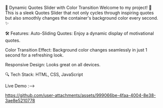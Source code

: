 📜 Dynamic Quotes Slider with Color Transition
Welcome to my project! 🚀 This is a sleek Quotes Slider that not only cycles through inspiring quotes but also smoothly changes the container's background color every second. ✨

🛠️ Features:
Auto-Sliding Quotes: Enjoy a dynamic display of motivational quotes.

Color Transition Effect: Background color changes seamlessly in just 1 second for a refreshing look.

Responsive Design: Looks great on all devices.

🔍 Tech Stack:
HTML, CSS, JavaScript

Live Demo :-->

https://github.com/user-attachments/assets/999066be-4faa-4004-8e38-3ae8e5210778

